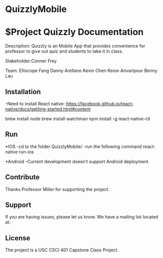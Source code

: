 # QuizzlyMobile


$Project Quizzly Documentation
========

Description:
Quizzly is an Mobile App that provides convenience for professor to give out quiz and students to take it in class.

Stakeholder:Conner Frey

Team:
Elliscope Fang
Danny Arellano
Kevin Chen
Keion Anvaripour
Benny Lau


Installation
------------
-Need to install React native: https://facebook.github.io/react-native/docs/getting-started.html#content

  brew install node
  brew install watchman
  npm install -g react-native-cli


Run
-----------
*IOS
-cd to the folder QuizzlyMobile/
-run the following command
  react-native run-ios

*Android
-Current development doesn't support Android deployment.

Contribute
----------
Thanks Professor Miller for supporting the project.

Support
-------

If you are having issues, please let us know.
We have a mailing list located at:

License
-------

The project is a USC CSCI 401 Capstone Class Project.
